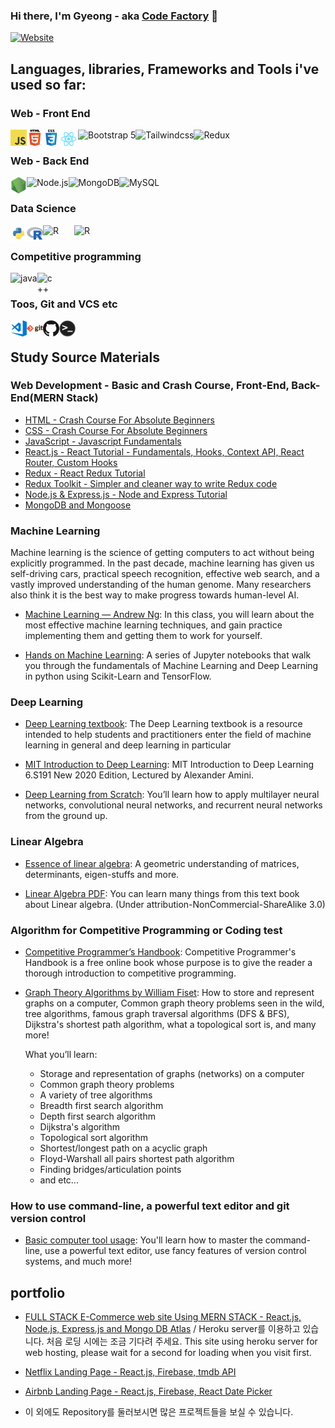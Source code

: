 ### Hi there, I'm Gyeong - aka [Code Factory](https://lemidia.github.io/) 👋

[![Website](https://img.shields.io/website?label=lemidia.github.io&style=for-the-badge&url=https%3A%2F%2Flemidia.github.io)](https://lemidia.github.io)

<!---
## Introduction
 - 🔭 I am currently studying at [Boost Camp Ai Tech hosted by Naver Connect Foundation](https://boostcamp.connect.or.kr/about.html)
- 🌱 Full time studying relate to AI field with my best colleagues.
- 👯 My areas of interest are machine learning, deep learning, and front-end fields in web development. 
-->

## Languages, libraries, Frameworks and Tools i've used so far:

### Web - Front End

<img align="left" alt="JavaScript" width="26px" src="https://raw.githubusercontent.com/github/explore/80688e429a7d4ef2fca1e82350fe8e3517d3494d/topics/javascript/javascript.png" />
<img align="left" alt="HTML5" width="26px" src="https://raw.githubusercontent.com/github/explore/80688e429a7d4ef2fca1e82350fe8e3517d3494d/topics/html/html.png" />
<img align="left" alt="CSS3" width="26px" src="https://raw.githubusercontent.com/github/explore/80688e429a7d4ef2fca1e82350fe8e3517d3494d/topics/css/css.png" />
<img align="left" alt="React" height="30px" src="https://raw.githubusercontent.com/github/explore/80688e429a7d4ef2fca1e82350fe8e3517d3494d/topics/react/react.png" />
<img align="left" alt="Bootstrap 5" height="30px" src="https://upload.wikimedia.org/wikipedia/commons/thumb/b/b2/Bootstrap_logo.svg/440px-Bootstrap_logo.svg.png" />
<img align="left" alt="Tailwindcss" height="30px" src="https://symbols.getvecta.com/stencil_97/2_tailwind-css.541185202d.svg" />
<img align="left" alt="Redux" height="30px" src="https://upload.wikimedia.org/wikipedia/commons/thumb/3/30/Redux_Logo.png/440px-Redux_Logo.png" />


<br />

### Web - Back End

<img align="left" alt="Node.js" width="26px" src="https://raw.githubusercontent.com/github/explore/80688e429a7d4ef2fca1e82350fe8e3517d3494d/topics/nodejs/nodejs.png" />

<img align="left" alt="Node.js" height="28px" src="https://upload.wikimedia.org/wikipedia/commons/6/64/Expressjs.png" />
<img align="left" alt="MongoDB" height="28px" src="https://upload.wikimedia.org/wikipedia/commons/thumb/9/93/MongoDB_Logo.svg/1024px-MongoDB_Logo.svg.png" />
<img align="left" alt="MySQL" height="28px" src="https://upload.wikimedia.org/wikipedia/labs/8/8e/Mysql_logo.png" />

<br />

### Data Science

<img align="left" alt="Python" width="26px" src="https://raw.githubusercontent.com/github/explore/80688e429a7d4ef2fca1e82350fe8e3517d3494d/topics/python/python.png" />

<img align="left" alt="R" width="26px" src="https://raw.githubusercontent.com/github/explore/80688e429a7d4ef2fca1e82350fe8e3517d3494d/topics/r/r.png" />

<img align="left" alt="R" width="50px" src="https://png.pngitem.com/pimgs/s/465-4651848_numpy-python-logo-hd-png-download.png" />

<img align="left" alt="R" width="50px" src="https://p.kindpng.com/picc/s/574-5747046_python-pandas-logo-transparent-hd-png-download.png" />

<br />

### Competitive programming

<img align="left" alt="java" height="31px" src="https://upload.wikimedia.org/wikipedia/en/thumb/3/30/Java_programming_language_logo.svg/283px-Java_programming_language_logo.svg.png" />

<img align="left" alt="c++" width="26px" src="https://upload.wikimedia.org/wikipedia/commons/1/18/ISO_C%2B%2B_Logo.svg" />

<br />

### Toos, Git and VCS etc

<img align="left" alt="Visual Studio Code" width="26px" src="https://raw.githubusercontent.com/github/explore/80688e429a7d4ef2fca1e82350fe8e3517d3494d/topics/visual-studio-code/visual-studio-code.png" />
<img align="left" alt="Git" width="26px" src="https://raw.githubusercontent.com/github/explore/80688e429a7d4ef2fca1e82350fe8e3517d3494d/topics/git/git.png" />
<img align="left" alt="GitHub" width="26px" src="https://raw.githubusercontent.com/github/explore/78df643247d429f6cc873026c0622819ad797942/topics/github/github.png" />
<img align="left" alt="Terminal" width="26px" src="https://raw.githubusercontent.com/github/explore/80688e429a7d4ef2fca1e82350fe8e3517d3494d/topics/terminal/terminal.png" />

<br />

## Study Source Materials

### Web Development - Basic and Crash Course, Front-End, Back-End(MERN Stack)

- [HTML - Crash Course For Absolute Beginners](https://www.youtube.com/watch?v=UB1O30fR-EE)
- [CSS - Crash Course For Absolute Beginners](https://www.youtube.com/watch?v=yfoY53QXEnI)
- [JavaScript - Javascript Fundamentals](https://www.youtube.com/watch?v=2Ji-clqUYnA)
- [React.js - React Tutorial - Fundamentals, Hooks, Context API, React Router, Custom Hooks](https://www.youtube.com/watch?v=iZhV0bILFb0)
- [Redux - React Redux Tutorial](https://www.youtube.com/playlist?list=PLC3y8-rFHvwheJHvseC3I0HuYI2f46oAK)
- [Redux Toolkit - Simpler and cleaner way to write Redux code](https://redux-toolkit.js.org/introduction/getting-started#getting-started-with-redux-toolkit)
- [Node.js & Express.js - Node and Express Tutorial](https://www.youtube.com/watch?v=TNV0_7QRDwY&t=22058s)
- [MongoDB and Mongoose](https://www.youtube.com/watch?v=-56x56UppqQ)

### Machine Learning

Machine learning is the science of getting computers to act without being explicitly programmed. In the past decade, machine learning has given us self-driving cars, practical speech recognition, effective web search, and a vastly improved understanding of the human genome. Many researchers also think it is the best way to make progress towards human-level AI.

- [Machine Learning — Andrew Ng](https://www.youtube.com/watch?v=PPLop4L2eGk&list=PLLssT5z_DsK-h9vYZkQkYNWcItqhlRJLN): In this class, you will learn about the most effective machine learning techniques, and gain practice implementing them and getting them to work for yourself.

- [Hands on Machine Learning](https://github.com/lemidia/handson-ml): A series of Jupyter notebooks that walk you through the fundamentals of Machine Learning and Deep Learning in python using Scikit-Learn and TensorFlow.

### Deep Learning

- [Deep Learning textbook](https://www.youtube.com/playlist?list=PLLssT5z_DsK-h9vYZkQkYNWcItqhlRJLN): The Deep Learning textbook is a resource intended to help students and practitioners enter the field of machine learning in general and deep learning in particular

- [MIT Introduction to Deep Learning](https://www.youtube.com/watch?v=njKP3FqW3Sk&t=164s): MIT Introduction to Deep Learning 6.S191 New 2020 Edition, Lectured by Alexander Amini.

- [Deep Learning from Scratch](https://www.oreilly.com/library/view/deep-learning-from/9781492041405/): You’ll learn how to apply multilayer neural networks, convolutional neural networks, and recurrent neural networks from the ground up.

### Linear Algebra

- [Essence of linear algebra](https://www.youtube.com/playlist?list=PLZHQObOWTQDPD3MizzM2xVFitgF8hE_ab): A geometric understanding of matrices, determinants, eigen-stuffs and more.

- [Linear Algebra PDF](https://www.math.ucdavis.edu/~linear/linear-guest.pdf): You can learn many things from this text book about Linear algebra. (Under attribution-NonCommercial-ShareAlike 3.0)

### Algorithm for Competitive Programming or Coding test

- [Competitive Programmer’s Handbook](https://cses.fi/book/book.pdf): Competitive Programmer's Handbook is a free online book whose purpose is to give the reader a thorough introduction to competitive programming.

- [Graph Theory Algorithms by William Fiset](https://www.youtube.com/watch?v=DgXR2OWQnLc&list=PLDV1Zeh2NRsDGO4--qE8yH72HFL1Km93P): How to store and represent graphs on a computer, Common graph theory problems seen in the wild, tree algorithms, famous graph traversal algorithms (DFS & BFS), Dijkstra's shortest path algorithm, what a topological sort is, and many more!

  What you’ll learn:

  - Storage and representation of graphs (networks) on a computer
  - Common graph theory problems
  - A variety of tree algorithms
  - Breadth first search algorithm
  - Depth first search algorithm
  - Dijkstra's algorithm
  - Topological sort algorithm
  - Shortest/longest path on a acyclic graph
  - Floyd-Warshall all pairs shortest path algorithm
  - Finding bridges/articulation points
  - and etc...

### How to use command-line, a powerful text editor and git version control

- [Basic computer tool usage](https://missing.csail.mit.edu/): You'll learn how to master the command-line, use a powerful text editor, use fancy features of version control systems, and much more!

## portfolio

- [FULL STACK E-Commerce web site Using MERN STACK - React.js, Node.js, Express.js and Mongo DB Atlas](https://whispering-cove-62911.herokuapp.com) / Heroku server를 이용하고 있습니다. 처음 로딩 시에는 조금 기다려 주세요. This site using heroku server for web hosting, please wait for a second for loading when you visit first.

- [Netflix Landing Page - React.js, Firebase, tmdb API](netflix-lemidia.web.app)

- [Airbnb Landing Page - React.js, Firebase, React Date Picker](https://airbnb-lemidia.web.app/)

- 이 외에도 Repository를 둘러보시면 많은 프로젝트들을 보실 수 있습니다.
